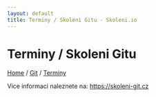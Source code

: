 ```yaml
---
layout: default
title: Terminy / Skoleni Gitu - Skoleni.io
---
```


# Terminy / Skoleni Gitu

[Home](/) / [Git](/git) / [Terminy](/git/terminy)

Vice informaci naleznete na: <https://skoleni-git.cz>


